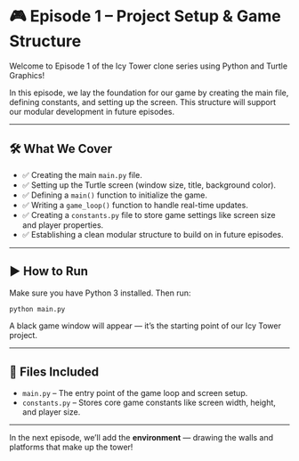 # 🎮 Episode 1 – Project Setup & Game Structure

Welcome to Episode 1 of the Icy Tower clone series using Python and Turtle Graphics!

In this episode, we lay the foundation for our game by creating the main file, defining constants, and setting up the screen. This structure will support our modular development in future episodes.

---

## 🛠️ What We Cover

- ✅ Creating the main `main.py` file.
- ✅ Setting up the Turtle screen (window size, title, background color).
- ✅ Defining a `main()` function to initialize the game.
- ✅ Writing a `game_loop()` function to handle real-time updates.
- ✅ Creating a `constants.py` file to store game settings like screen size and player properties.
- ✅ Establishing a clean modular structure to build on in future episodes.

---

## ▶️ How to Run

Make sure you have Python 3 installed. Then run:

```bash
python main.py
```

A black game window will appear — it’s the starting point of our Icy Tower project.

---

## 📁 Files Included

- `main.py` – The entry point of the game loop and screen setup.
- `constants.py` – Stores core game constants like screen width, height, and player size.

---

In the next episode, we’ll add the **environment** — drawing the walls and platforms that make up the tower!
